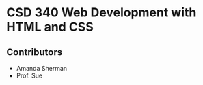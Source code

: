 <h1>CSD 340 Web Development with HTML and CSS</h1>
<h2>Contributors</h2>
<ul>
<li>Amanda Sherman</li>
<li>Prof. Sue</li>
</ul>